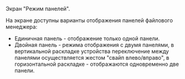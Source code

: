 Экран "Режим панелей".

На экране доступны варианты отображения панелей файлового менеджера:

* Единичная панель - отображение только одной панели.
* Двойная панель - режима отображения с двумя панелями, в вертикальной раскладке устройства переключение между панелями осуществляется жестом "свайп влево/вправо", в горизонтальной раскладке - отображаются одновременно две панели.


